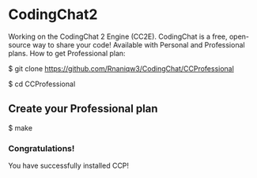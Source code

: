# CodingChat2
Working on the CodingChat 2 Engine (CC2E).
CodingChat is a free, open-source way to share your code! Available with Personal and Professional plans.
How to get Professional plan:


$ git clone https://github.com/Rnaniqw3/CodingChat/CCProfessional

$ cd CCProfessional
## Create your Professional plan


$ make
### Congratulations!
You have successfully installed CCP!

